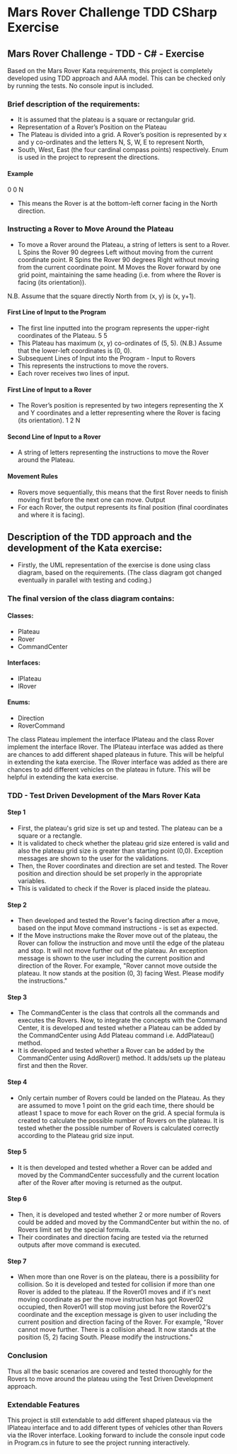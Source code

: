 # Mars Rover Challenge TDD CSharp Exercise
## Mars Rover Challenge - TDD - C# - Exercise 

Based on the Mars Rover Kata requirements, this project is completely developed using TDD approach and AAA model. This can be checked only by running the tests. No console input is included.

### Brief description of the requirements:

- It is assumed that the plateau is a square or rectangular grid.
- Representation of a Rover’s Position on the Plateau
- The Plateau is divided into a grid. A Rover’s position is represented by x and y co-ordinates and the letters N, S, W, E to represent North,
- South, West, East (the four cardinal compass points) respectively. Enum is used in the project to represent the directions.
#### Example
0 0 N
- This means the Rover is at the bottom-left corner facing in the North direction.

### Instructing a Rover to Move Around the Plateau
- To move a Rover around the Plateau, a string of letters is sent to a Rover. L Spins the Rover 90 degrees Left without moving from the current coordinate point. R Spins the Rover 90 degrees Right without moving from the current coordinate point. M Moves the Rover forward by one grid point, maintaining the same heading (i.e. from where the Rover is facing (its orientation)).

N.B. Assume that the square directly North from (x, y) is (x, y+1).

#### First Line of Input to the Program
- The first line inputted into the program represents the upper-right coordinates of the Plateau.
5 5
- This Plateau has maximum (x, y) co-ordinates of (5, 5). (N.B.) Assume that the lower-left coordinates is (0, 0).
- Subsequent Lines of Input into the Program - Input to Rovers
- This represents the instructions to move the rovers.
- Each rover receives two lines of input.

#### First Line of Input to a Rover
- The Rover’s position is represented by two integers representing the X and Y coordinates and a letter representing where the Rover is facing (its
orientation).
1 2 N

#### Second Line of Input to a Rover
- A string of letters representing the instructions to move the Rover around the Plateau.

#### Movement Rules
- Rovers move sequentially, this means that the first Rover needs to finish moving first before the next one can move.
Output
- For each Rover, the output represents its final position (final coordinates and where it is facing).

## Description of the TDD approach and the development of the Kata exercise:

- Firstly, the UML representation of the exercise is done using class diagram, based on the requirements. (The class diagram got changed eventually in parallel with testing and coding.)

### The final version of the class diagram contains:

#### Classes:
- Plateau
- Rover
- CommandCenter

#### Interfaces:
- IPlateau
- IRover

#### Enums:
- Direction
- RoverCommand

The class Plateau implement the interface IPlateau and the class Rover implement the interface IRover. 
The IPlateau interface was added as there are chances to add different shaped plateaus in future. This will be helpful in extending the kata exercise.
The IRover interface was added as there are chances to add different vehicles on the plateau in future. This will be helpful in extending the kata exercise.

### TDD - Test Driven Development of the Mars Rover Kata 

#### Step 1
- First, the plateau's grid size is set up and tested. The plateau can be a square or a rectangle.
- It is validated to check whether the plateau grid size entered is valid and also the plateau grid size is greater than starting point (0,0). Exception messages are shown to the user for the validations.
- Then, the Rover coordinates and direction are set and tested. The Rover position and direction should be set properly in the appropriate variables.
- This is validated to check if the Rover is placed inside the plateau.

#### Step 2
- Then developed and tested the Rover's facing direction after a move, based on the input Move command instructions - is set as expected. 
- If the Move instructions make the Rover move out of the plateau, the Rover can follow the instruction and move until the edge of the plateau and stop. It will not move further out of the plateau. An exception message is shown to the user including the current position and direction of the Rover. For example, "Rover cannot move outside the plateau. It now stands at the position (0, 3) facing West. Please modify the instructions."

#### Step 3
- The CommandCenter is the class that controls all the commands and executes the Rovers. Now, to integrate the concepts with the Command Center, it is developed and tested whether a Plateau can be added by the CommandCenter using Add Plateau command i.e. AddPlateau() method.
- It is developed and tested whether a Rover can be added by the CommandCenter using AddRover() method. It adds/sets up the plateau first and then the Rover.

#### Step 4
- Only certain number of Rovers could be landed on the Plateau. As they are assumed to move 1 point on the grid each time, there should be atleast 1 space to move for each Rover on the grid. A special formula is created to calculate the possible number of Rovers on the plateau. It is tested whether the possible number of Rovers is calculated correctly according to the Plateau grid size input.

#### Step 5
- It is then developed and tested whether a Rover can be added and moved by the CommandCenter successfully and the current location after of the Rover after moving is returned as the output.

#### Step 6
- Then, it is developed and tested whether 2 or more number of Rovers could be added and moved by the CommandCenter but within the no. of Rovers limit set by the special formula.
- Their coordinates and direction facing are tested via the returned outputs after move command is executed.

#### Step 7
- When more than one Rover is on the plateau, there is a possibility for collision. So it is developed and tested for collision if more than one Rover is added to the plateau. If the Rover01 moves and if it's next moving coordinate as per the move instruction has got Rover02 occupied, then Rover01 will stop moving just before the Rover02's coordinate and the exception message is given to user including the current position and direction facing of the Rover. For example, "Rover cannot move further. There is a collision ahead. It now stands at the position (5, 2) facing South. Please modify the instructions."

### Conclusion

Thus all the basic scenarios are covered and tested thoroughly for the Rovers to move around the plateau using the Test Driven Development approach.

### Extendable Features
This project is still extendable to add different shaped plateaus via the IPlateau interface and to add different types of vehicles other than Rovers via the IRover interface. Looking forward to include the console input code in Program.cs in future to see the project running interactively.





